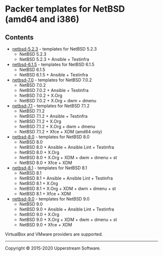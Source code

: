 # Packer templates for NetBSD (amd64 and i386)

## Contents

* [netbsd-5.2.3](netbsd-5.2.3/README.mdown) - templates for NetBSD 5.2.3
    * NetBSD 5.2.3
    * NetBSD 5.2.3 + Ansible + Testinfra
* [netbsd-6.1.5](netbsd-6.1.5/README.mdown) - templates for NetBSD 6.1.5
    * NetBSD 6.1.5
    * NetBSD 6.1.5 + Ansible + Testinfra
* [netbsd-7.0](netbsd-7.0/README.mdown) - templates for NetBSD 7.0.2
    * NetBSD 7.0.2
    * NetBSD 7.0.2 + Ansible + Testinfra
    * NetBSD 7.0.2 + X.Org
    * NetBSD 7.0.2 + X.Org + dwm + dmenu
* [netbsd-7.1](netbsd-7.1/README.mdown) - templates for NetBSD 7.1.2
    * NetBSD 7.1.2
    * NetBSD 7.1.2 + Ansible + Testinfra
    * NetBSD 7.1.2 + X.Org
    * NetBSD 7.1.2 + X.Org + dwm + dmenu
    * NetBSD 7.1.2 + Xfce + XDM (amd64 only)
* [netbsd-8.0](netbsd-8.0/README.mdown) - templates for NetBSD 8.0
    * NetBSD 8.0
    * NetBSD 8.0 + Ansible + Ansible Lint + Testinfra
    * NetBSD 8.0 + X.Org
    * NetBSD 8.0 + X.Org + XDM + dwm + dmenu + st
    * NetBSD 8.0 + Xfce + XDM
* [netbsd-8.1](netbsd-8.1/README.mdown) - templates for NetBSD 8.1
    * NetBSD 8.1
    * NetBSD 8.1 + Ansible + Ansible Lint + Testinfra
    * NetBSD 8.1 + X.Org
    * NetBSD 8.1 + X.Org + XDM + dwm + dmenu + st
    * NetBSD 8.1 + Xfce + XDM
* [netbsd-9.0](netbsd-9.0/README.mdown) - templates for NetBSD 9.0
    * NetBSD 9.0
    * NetBSD 9.0 + Ansible + Ansible Lint + Testinfra
    * NetBSD 9.0 + X.Org
    * NetBSD 9.0 + X.Org + XDM + dwm + dmenu + st
    * NetBSD 9.0 + Xfce + XDM

VirtualBox and VMware providers are supported.

- - -

Copyright &copy; 2015-2020 Upperstream Software.
